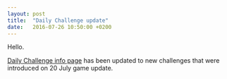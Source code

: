 ```yaml
---
layout: post
title:  "Daily Challenge update"
date:   2016-07-26 10:50:00 +0200
---
```

Hello.

[Daily Challenge info page](/bns/daily-challenge) has been updated to new challenges
that were introduced on 20 July game update.
